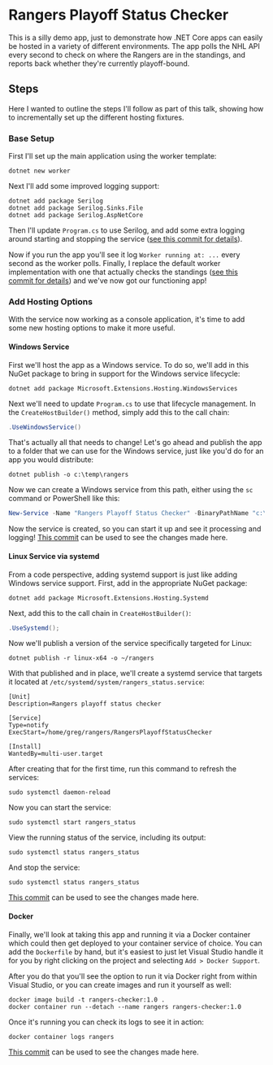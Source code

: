 # Rangers Playoff Status Checker

This is a silly demo app, just to demonstrate how .NET Core apps can easily be hosted in a variety of different environments. The app polls the NHL API every second to check on where the Rangers are in the standings, and reports back whether they're currently playoff-bound.

## Steps

Here I wanted to outline the steps I'll follow as part of this talk, showing how to incrementally set up the different hosting fixtures.

### Base Setup

First I'll set up the main application using the worker template:

```
dotnet new worker
```

Next I'll add some improved logging support:

```
dotnet add package Serilog
dotnet add package Serilog.Sinks.File
dotnet add package Serilog.AspNetCore
```

Then I'll update `Program.cs` to use Serilog, and add some extra logging around starting and stopping the service ([see this commit for details](https://github.com/gshackles/aspnetcore-grpc-demo/commit/fc5baccc943a9fc2b0e9e85f7798cd366d6d77cc)). 

Now if you run the app you'll see it log `Worker running at: ...` every second as the worker polls. Finally, I replace the default worker implementation with one that actually checks the standings ([see this commit for details](https://github.com/gshackles/aspnetcore-grpc-demo/commit/1180b057bccefe86cfe6d0b892424af3c65531ee)) and we've now got our functioning app!

### Add Hosting Options

With the service now working as a console application, it's time to add some new hosting options to make it more useful.

#### Windows Service

First we'll host the app as a Windows service. To do so, we'll add in this NuGet package to bring in support for the Windows service lifecycle:

``` 
dotnet add package Microsoft.Extensions.Hosting.WindowsServices
```

Next we'll need to update `Program.cs` to use that lifecycle management. In the `CreateHostBuilder()` method, simply add this to the call chain:

``` csharp
.UseWindowsService()
```

That's actually all that needs to change! Let's go ahead and publish the app to a folder that we can use for the Windows service, just like you'd do for an app you would distribute:

```
dotnet publish -o c:\temp\rangers
```

Now we can create a Windows service from this path, either using the `sc` command or PowerShell like this:

``` powershell
New-Service -Name "Rangers Playoff Status Checker" -BinaryPathName "c:\temp\rangers\RangersPlayoffStatusChecker.exe"
```

Now the service is created, so you can start it up and see it processing and logging! [This commit](https://github.com/gshackles/aspnetcore-grpc-demo/commit/b6e5f2cdc075efd4b986f4be2e95e99a41f62931) can be used to see the changes made here.

#### Linux Service via systemd

From a code perspective, adding systemd support is just like adding Windows service support. First, add in the appropriate NuGet package:

```
dotnet add package Microsoft.Extensions.Hosting.Systemd
```

Next, add this to the call chain in `CreateHostBuilder()`:

``` csharp
.UseSystemd();
```

Now we'll publish a version of the service specifically targeted for Linux:

```
dotnet publish -r linux-x64 -o ~/rangers
```

With that published and in place, we'll create a systemd service that targets it located at `/etc/systemd/system/rangers_status.service`:

```
[Unit]
Description=Rangers playoff status checker

[Service]
Type=notify
ExecStart=/home/greg/rangers/RangersPlayoffStatusChecker

[Install]
WantedBy=multi-user.target
```

After creating that for the first time, run this command to refresh the services:

```
sudo systemctl daemon-reload
```

Now you can start the service:

```
sudo systemctl start rangers_status
```

View the running status of the service, including its output:

```
sudo systemctl status rangers_status
```

And stop the service:

```
sudo systemctl status rangers_status
```

[This commit](https://github.com/gshackles/aspnetcore-grpc-demo/commit/ff3d95334d4f85178dd0c6161c632d8907fbf9db) can be used to see the changes made here.

#### Docker

Finally, we'll look at taking this app and running it via a Docker container which could then get deployed to your container service of choice. You can add the `Dockerfile` by hand, but it's easiest to just let Visual Studio handle it for you by right clicking on the project and selecting `Add > Docker Support`.

After you do that you'll see the option to run it via Docker right from within Visual Studio, or you can create images and run it yourself as well:

```
docker image build -t rangers-checker:1.0 .
docker container run --detach --name rangers rangers-checker:1.0
```

Once it's running you can check its logs to see it in action:

```
docker container logs rangers
```

[This commit](https://github.com/gshackles/aspnetcore-grpc-demo/commit/3112c350dc6a3d17ee497bb25d6f008eef080161) can be used to see the changes made here.